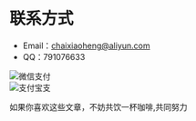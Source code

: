 <!--
 * @Descripttion: 
 * @version: 
 * @Author: suckson
 * @Date: 2019-04-23 10:19:16
 * @LastEditors: suckson
 * @LastEditTime: 2019-11-28 09:46:52
 -->

# 联系方式

- Email：chaixiaoheng@aliyun.com 
- QQ：791076633

<div class="row">
<div class="col-md-6 col-xs-12 p-3">
  <img src="https://suckosn-blog.oss-cn-hangzhou.aliyuncs.com/pay/weichat.png" alt="微信支付" class="img-circle">
</div>
<div class="col-md-6 col-xs-12 p-3">
  <img src="https://suckosn-blog.oss-cn-hangzhou.aliyuncs.com/pay/alipay.png" alt="支付宝支" class="img-circle">
</div>
</div>

<p class="text-center text-primary">如果你喜欢这些文章，不妨共饮一杯咖啡,共同努力</p>




